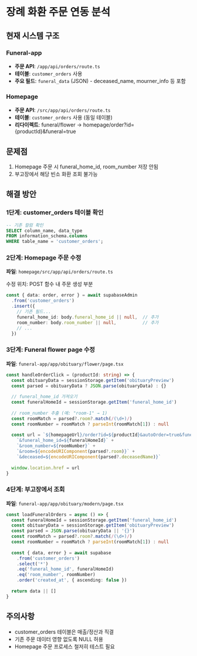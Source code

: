 # 장례 화환 주문 연동 분석

## 현재 시스템 구조

### Funeral-app
- **주문 API**: `/app/api/orders/route.ts`
- **테이블**: `customer_orders` 사용
- **주요 필드**: `funeral_data` (JSON) - deceased_name, mourner_info 등 포함

### Homepage
- **주문 API**: `/src/app/api/orders/route.ts`
- **테이블**: `customer_orders` 사용 (동일 테이블)
- **리다이렉트**: funeral/flower → homepage/order?id={productId}&funeral=true

## 문제점
1. Homepage 주문 시 funeral_home_id, room_number 저장 안됨
2. 부고장에서 해당 빈소 화환 조회 불가능

## 해결 방안

### 1단계: customer_orders 테이블 확인
```sql
-- 기존 컬럼 확인
SELECT column_name, data_type 
FROM information_schema.columns 
WHERE table_name = 'customer_orders';
```

### 2단계: Homepage 주문 수정
**파일**: `homepage/src/app/api/orders/route.ts`

수정 위치: POST 함수 내 주문 생성 부분
```typescript
const { data: order, error } = await supabaseAdmin
  .from('customer_orders')
  .insert({
    // 기존 필드...
    funeral_home_id: body.funeral_home_id || null,  // 추가
    room_number: body.room_number || null,          // 추가
    // ...
  })
```

### 3단계: Funeral flower page 수정
**파일**: `funeral-app/app/obituary/flower/page.tsx`

```typescript
const handleOrderClick = (productId: string) => {
  const obituaryData = sessionStorage.getItem('obituaryPreview')
  const parsed = obituaryData ? JSON.parse(obituaryData) : {}
  
  // funeral_home_id 가져오기
  const funeralHomeId = sessionStorage.getItem('funeral_home_id')
  
  // room_number 추출 (예: "room-1" → 1)
  const roomMatch = parsed?.room?.match(/(\d+)/)
  const roomNumber = roomMatch ? parseInt(roomMatch[1]) : null
  
  const url = `${homepageUrl}/order?id=${productId}&autoOrder=true&funeral=true` +
    `&funeral_home_id=${funeralHomeId}` +
    `&room_number=${roomNumber}` +
    `&room=${encodeURIComponent(parsed?.room)}` +
    `&deceased=${encodeURIComponent(parsed?.deceasedName)}`
  
  window.location.href = url
}
```

### 4단계: 부고장에서 조회
**파일**: `funeral-app/app/obituary/modern/page.tsx`

```typescript
const loadFuneralOrders = async () => {
  const funeralHomeId = sessionStorage.getItem('funeral_home_id')
  const obituaryData = sessionStorage.getItem('obituaryPreview')
  const parsed = JSON.parse(obituaryData || '{}')
  const roomMatch = parsed?.room?.match(/(\d+)/)
  const roomNumber = roomMatch ? parseInt(roomMatch[1]) : null
  
  const { data, error } = await supabase
    .from('customer_orders')
    .select('*')
    .eq('funeral_home_id', funeralHomeId)
    .eq('room_number', roomNumber)
    .order('created_at', { ascending: false })
  
  return data || []
}
```

## 주의사항
- customer_orders 테이블은 매출/정산과 직결
- 기존 주문 데이터 영향 없도록 NULL 허용
- Homepage 주문 프로세스 철저히 테스트 필요
